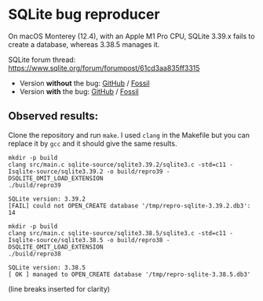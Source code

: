 # SQLite bug reproducer

On macOS Monterey (12.4), with an Apple M1 Pro CPU, SQLite 3.39.x fails to create a database,
whereas 3.38.5 manages it.

SQLite forum thread: https://www.sqlite.org/forum/forumpost/61cd3aa835ff3315

- Version **without** the bug: [GitHub](https://github.com/sqlite/sqlite/commit/cc212e4450e5a3f38b88508f1e3d90045deb8fd1) / [Fossil](https://sqlite.org/src/info/764b71267e0b31ff7eaf2a0def7526a1a02dce4d5b456dea060d97ed342efdd1)
- Version **with** the bug: [GitHub](https://github.com/sqlite/sqlite/commit/6868bca6c5fae2c93f961313efc41f9330e8f8f2) / [Fossil](https://sqlite.org/src/info/d55273e36e312336b8fc77dc771657d3b2c3437fbbd79f3be37701982560d634)

## Observed results:

Clone the repository and run `make`. I used `clang` in the Makefile but you can replace it by
`gcc` and it should give the same results.

```text
mkdir -p build
clang src/main.c sqlite-source/sqlite3.39.2/sqlite3.c -std=c11 -Isqlite-source/sqlite3.39.2 -o build/repro39 -DSQLITE_OMIT_LOAD_EXTENSION
./build/repro39

SQLite version: 3.39.2
[FAIL] could not OPEN_CREATE database '/tmp/repro-sqlite-3.39.2.db3': 14

mkdir -p build
clang src/main.c sqlite-source/sqlite3.38.5/sqlite3.c -std=c11 -Isqlite-source/sqlite3.38.5 -o build/repro38 -DSQLITE_OMIT_LOAD_EXTENSION
./build/repro38

SQLite version: 3.38.5
[ OK ] managed to OPEN_CREATE database '/tmp/repro-sqlite-3.38.5.db3'
```

(line breaks inserted for clarity)
